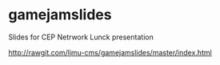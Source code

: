 # gamejamslides
Slides for CEP Netrwork Lunck presentation

http://rawgit.com/ljmu-cms/gamejamslides/master/index.html
